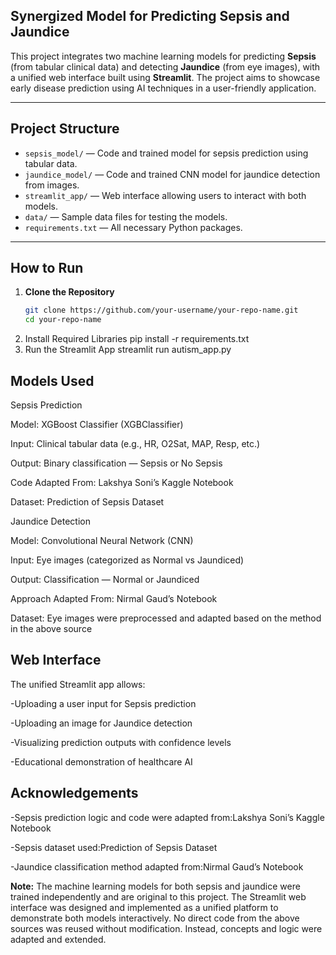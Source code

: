 ## Synergized Model for Predicting Sepsis and Jaundice

This project integrates two machine learning models for predicting **Sepsis** (from tabular clinical data) and detecting **Jaundice** (from eye images), with a unified web interface built using **Streamlit**. The project aims to showcase early disease prediction using AI techniques in a user-friendly application.

---

## Project Structure

- `sepsis_model/` — Code and trained model for sepsis prediction using tabular data.
- `jaundice_model/` — Code and trained CNN model for jaundice detection from images.
- `streamlit_app/` — Web interface allowing users to interact with both models.
- `data/` — Sample data files for testing the models.
- `requirements.txt` — All necessary Python packages.

---

## How to Run
1. **Clone the Repository**
   ```bash
   git clone https://github.com/your-username/your-repo-name.git
   cd your-repo-name
2. Install Required Libraries pip install -r requirements.txt
3. Run the Streamlit App streamlit run autism_app.py

## Models Used
Sepsis Prediction

Model: XGBoost Classifier (XGBClassifier)

Input: Clinical tabular data (e.g., HR, O2Sat, MAP, Resp, etc.)

Output: Binary classification — Sepsis or No Sepsis

Code Adapted From: Lakshya Soni’s Kaggle Notebook

Dataset: Prediction of Sepsis Dataset

Jaundice Detection

Model: Convolutional Neural Network (CNN)

Input: Eye images (categorized as Normal vs Jaundiced)

Output: Classification — Normal or Jaundiced

Approach Adapted From: Nirmal Gaud’s Notebook

Dataset: Eye images were preprocessed and adapted based on the method in the above source

## Web Interface
The unified Streamlit app allows:

-Uploading a user input for Sepsis prediction

-Uploading an image for Jaundice detection

-Visualizing prediction outputs with confidence levels

-Educational demonstration of healthcare AI

## Acknowledgements
-Sepsis prediction logic and code were adapted from:Lakshya Soni’s Kaggle Notebook

-Sepsis dataset used:Prediction of Sepsis Dataset

-Jaundice classification method adapted from:Nirmal Gaud’s Notebook

**Note:** The machine learning models for both sepsis and jaundice were trained independently and are original to this project.
The Streamlit web interface was designed and implemented as a unified platform to demonstrate both models interactively.
No direct code from the above sources was reused without modification. Instead, concepts and logic were adapted and extended.

